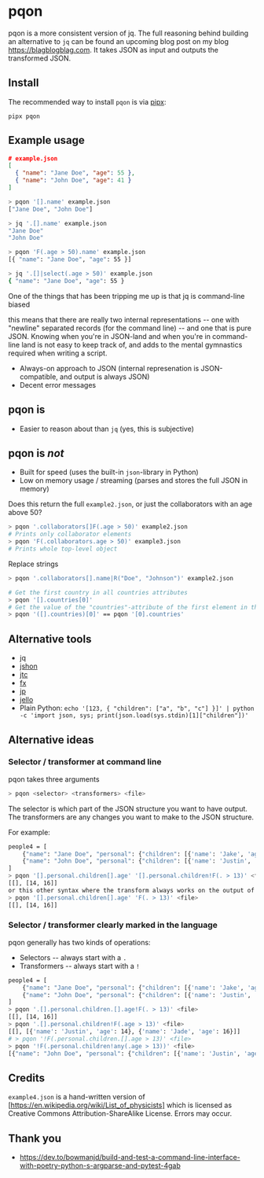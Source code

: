 pqon
====
pqon is a more consistent version of jq. The full reasoning behind building an alternative to `jq`
can be found an upcoming blog post on my blog <https://blagblogblag.com>.
It takes JSON as input and outputs the transformed JSON.

Install
-------
The recommended way to install `pqon` is via [pipx]:

    pipx pqon

Example usage
-------------
```json
# example.json
[
  { "name": "Jane Doe", "age": 55 },
  { "name": "John Doe", "age": 41 }
]
```

```bash
> pqon '[].name' example.json
["Jane Doe", "John Doe"]

> jq '.[].name' example.json
"Jane Doe"
"John Doe"
```

```bash
> pqon 'F(.age > 50).name' example.json
[{ "name": "Jane Doe", "age": 55 }]

> jq '.[]|select(.age > 50)' example.json
{ "name": "Jane Doe", "age": 55 }
```

One of the things that has been tripping me up is that jq is command-line biased

this means that there are really two internal representations -- one with 
"newline" separated records (for the command line) -- and one that is pure JSON.
Knowing when you're in JSON-land and when you're in command-line land is not
easy to keep track of, and adds to the mental gymnastics required when writing a
script.

* Always-on approach to JSON (internal represenation is JSON-compatible, and output is always JSON)
* Decent error messages

pqon is
-------
* Easier to reason about than `jq` (yes, this is subjective)

pqon is _not_
-------------
* Built for speed (uses the built-in `json`-library in Python)
* Low on memory usage / streaming (parses and stores the full JSON in memory)






Does this return the full `example2.json`, or just the collaborators with an age
above 50?
```bash
> pqon '.collaborators[]F(.age > 50)' example2.json
# Prints only collaborator elements
> pqon 'F(.collaborators.age > 50)' example3.json
# Prints whole top-level object
```

Replace strings
```bash
> pqon '.collaborators[].name|R("Doe", "Johnson")' example2.json
```

```bash
# Get the first country in all countries attributes
> pqon '[].countries[0]'
# Get the value of the "countries"-attribute of the first element in the list
> pqon '([].countries)[0]' == pqon '[0].countries'
```

Alternative tools
-----------------

* jq
* [jshon](https://github.com/keenerd/jshon)
* [jtc](https://github.com/ldn-softdev/jtc)
* [fx](https://github.com/antonmedv/fx)
* [jp]()
* [jello](https://github.com/kellyjonbrazil/jello)
* Plain Python: `echo '[123, { "children": ["a", "b", "c"] }]' | python -c 'import json, sys; print(json.load(sys.stdin)[1]["children"])'`

Alternative ideas
-----------------
### Selector / transformer at command line
pqon takes three arguments

```bash
> pqon <selector> <transformers> <file>
```

The selector is which part of the JSON structure you want to have output.
The transformers are any changes you want to make to the JSON structure.

For example:
```bash
people4 = [
    {"name": "Jane Doe", "personal": {"children": [{'name': 'Jake', 'age': 12}]}},
    {"name": "John Doe", "personal": {"children": [{'name': 'Justin', 'age': 14}, {'name': 'John', 'age': 11}, {'name': 'Jade', 'age': 16}]}},
]
> pqon '[].personal.children[].age' '[].personal.children!F(. > 13)' <file>
[[], [14, 16]]
or this other syntax where the transform always works on the output of the selector
> pqon '[].personal.children[].age' 'F(. > 13)' <file>
[[], [14, 16]]
```

### Selector / transformer clearly marked in the language

pqon generally has two kinds of operations:

* Selectors -- always start with a `.`
* Transformers -- always start with a `!`

```bash
people4 = [
    {"name": "Jane Doe", "personal": {"children": [{'name': 'Jake', 'age': 12}]}},
    {"name": "John Doe", "personal": {"children": [{'name': 'Justin', 'age': 14}, {'name': 'John', 'age': 11}, {'name': 'Jade', 'age': 16}]}},
]
> pqon '.[].personal.children.[].age!F(. > 13)' <file>
[[], [14, 16]]
> pqon '.[].personal.children!F(.age > 13)' <file>
[[], [{'name': 'Justin', 'age': 14}, {'name': 'Jade', 'age': 16}]]
# > pqon '!F(.personal.children.[].age > 13)' <file>
> pqon '!F(.personal.children!any(.age > 13))' <file>
[{"name": "John Doe", "personal": {"children": [{'name': 'Justin', 'age': 14}, {'name': 'John', 'age': 11}, {'name': 'Jade', 'age': 16}]}}]
```

Credits
-------
`example4.json` is a hand-written version of [https://en.wikipedia.org/wiki/List_of_physicists]
which is licensed as Creative Commons Attribution-ShareAlike License. Errors may
occur.

Thank you
---------
* https://dev.to/bowmanjd/build-and-test-a-command-line-interface-with-poetry-python-s-argparse-and-pytest-4gab

[pipx]: https://github.com/pypa/pipx